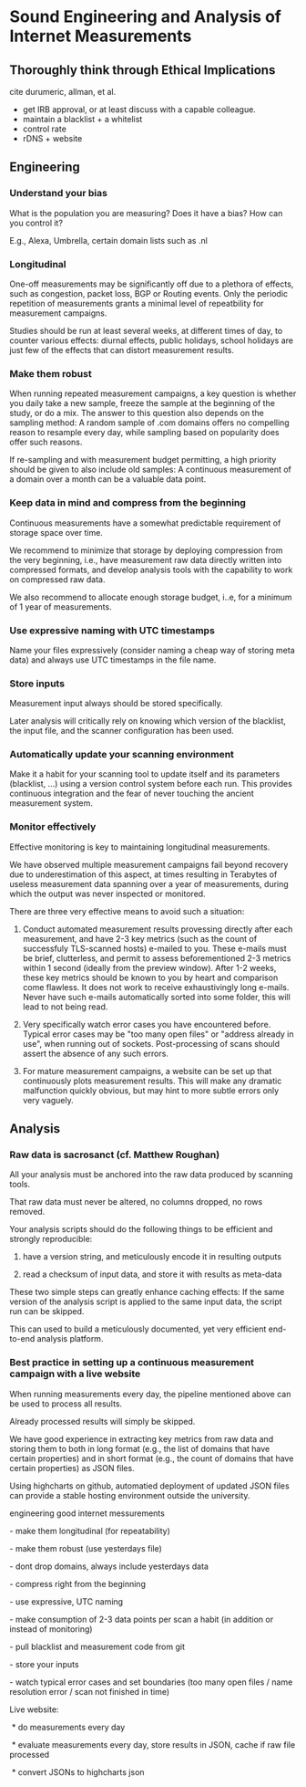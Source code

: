 # Sound Engineering and Analysis of Internet Measurements



## Thoroughly think through Ethical Implications



cite durumeric, allman, et al. 

- get IRB approval, or at least discuss with a capable colleague.
- maintain a blacklist + a whitelist
- control rate
- rDNS + website



## Engineering



### Understand your bias



What is the population you are measuring? Does it have a bias? How can you control it?

E.g., Alexa, Umbrella, certain domain lists such as .nl

### Longitudinal

One-off measurements may be significantly off due to a plethora of effects, such as congestion, packet loss, BGP or Routing events. Only the periodic repetition of measurements grants a minimal level of repeatbility for measurement campaigns. 

Studies should be run at least several weeks, at different times of day, to counter various effects: diurnal effects, public holidays, school holidays are just few of the effects that can distort measurement results. 



### Make them robust

When running repeated measurement campaigns, a key question is whether you daily take a new sample, freeze the sample at the beginning of the study, or do a mix. The answer to this question also depends on the sampling method: A random sample of .com domains offers no compelling reason to resample every day, while sampling based on popularity does offer such reasons. 

If re-sampling and with measurement budget permitting, a high priority should be given to also include old samples: A continuous measurement of a domain over a month can be a valuable data point.



### Keep data in mind and compress from the beginning

Continuous measurements have a somewhat predictable requirement of storage space over time. 

We recommend to minimize that storage by deploying compression from the very beginning, i.e., have measurement raw data directly written into compressed formats, and develop analysis tools with the capability to work on compressed raw data. 

We also recommend to allocate enough storage budget, i..e, for a minimum of 1 year of measurements.



### Use expressive naming with UTC timestamps



Name your files expressively (consider naming a cheap way of storing meta data) and always use UTC timestamps in the file name.



### Store inputs



Measurement input always should be stored specifically. 

Later analysis will critically rely on knowing which version of the blacklist, the input file, and the scanner configuration has been used. 



### Automatically update your scanning environment

Make it a habit for your scanning tool to update itself and its parameters (blacklist, …) using a version control system before each run. This provides continuous integration and the fear of never touching the ancient measurement system. 

### Monitor effectively

Effective monitoring is key to maintaining longitudinal measurements. 

We have observed multiple measurement campaigns fail beyond recovery due to underestimation of this aspect, at times resulting in Terabytes of useless measurement data spanning over a year of measurements, during which the output was never inspected or monitored.

There are three very effective means to avoid such a situation:

1) Conduct automated measurement results provessing directly after each measurement, and have 2-3 key metrics (such as the count of successfuly TLS-scanned hosts) e-mailed to you. These e-mails must be brief, clutterless, and permit to assess beforementioned 2-3 metrics within 1 second (ideally from the preview window). After 1-2 weeks, these key metrics should be known to you by heart and comparison come flawless. It does not work to receive exhaustivingly long e-mails. Never have such e-mails automatically sorted into some folder, this will lead to not being read.

2) Very specifically watch error cases you have encountered before. Typical error cases may be "too many open files" or "address already in use", when running out of sockets. Post-processing of scans should assert the absence of any such errors.

3) For mature measurement campaigns, a website can be set up that continuously plots measurement results. This will make any dramatic malfunction quickly obvious, but may hint to more subtle errors only very vaguely.

## Analysis



### Raw data is sacrosanct (cf. Matthew Roughan)



All your analysis must be anchored into the raw data produced by scanning tools. 

That raw data must never be altered, no columns dropped, no rows removed. 

Your analysis scripts should do the following things to be efficient and strongly reproducible:

1) have a version string, and meticulously encode it in resulting outputs

2) read a checksum of input data, and store it with results as meta-data

These two simple steps can greatly enhance caching effects: If the same version of the analysis script is applied to the same input data, the script run can be skipped. 

This can used to build a meticulously documented, yet very efficient end-to-end analysis platform. 



### Best practice in setting up a continuous measurement campaign with a live website



When running measurements every day, the pipeline mentioned above can be used to process all results. 

Already processed results will simply be skipped. 

We have good experience in extracting key metrics from raw data and storing them to both in long format (e.g., the list of domains that have certain properties) and in short format (e.g., the count of domains that have certain properties) as JSON files. 

Using highcharts on github, automatied deployment of updated JSON files can provide a stable hosting environment outside the university. 



engineering good internet messurements

\- make them longitudinal (for repeatability)

\- make them robust (use yesterdays file)

\- dont drop domains, always include yesterdays data

\- compress right from the beginning

\- use expressive, UTC naming

\- make consumption of 2-3 data points per scan a habit (in addition or instead of monitoring)

\- pull blacklist and measurement code from git

\- store your inputs

\- watch typical error cases and set boundaries (too many open files / name resolution error / scan not finished in time)

Live website:

​	* do measurements every day

​	* evaluate measurements every day, store results in JSON, cache if raw file processed

​	* convert JSONs to highcharts json